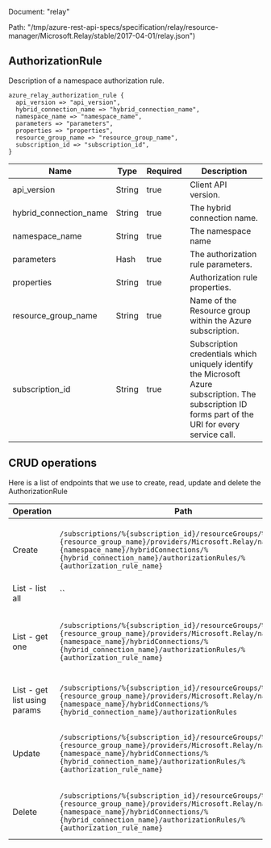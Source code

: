 Document: "relay"


Path: "/tmp/azure-rest-api-specs/specification/relay/resource-manager/Microsoft.Relay/stable/2017-04-01/relay.json")

## AuthorizationRule

Description of a namespace authorization rule.

```puppet
azure_relay_authorization_rule {
  api_version => "api_version",
  hybrid_connection_name => "hybrid_connection_name",
  namespace_name => "namespace_name",
  parameters => "parameters",
  properties => "properties",
  resource_group_name => "resource_group_name",
  subscription_id => "subscription_id",
}
```

| Name        | Type           | Required       | Description       |
| ------------- | ------------- | ------------- | ------------- |
|api_version | String | true | Client API version. |
|hybrid_connection_name | String | true | The hybrid connection name. |
|namespace_name | String | true | The namespace name |
|parameters | Hash | true | The authorization rule parameters. |
|properties | String | true | Authorization rule properties. |
|resource_group_name | String | true | Name of the Resource group within the Azure subscription. |
|subscription_id | String | true | Subscription credentials which uniquely identify the Microsoft Azure subscription. The subscription ID forms part of the URI for every service call. |



## CRUD operations

Here is a list of endpoints that we use to create, read, update and delete the AuthorizationRule

| Operation | Path | Verb | Description | OperationID |
| ------------- | ------------- | ------------- | ------------- | ------------- |
|Create|`/subscriptions/%{subscription_id}/resourceGroups/%{resource_group_name}/providers/Microsoft.Relay/namespaces/%{namespace_name}/hybridConnections/%{hybrid_connection_name}/authorizationRules/%{authorization_rule_name}`|Put|Creates or updates an authorization rule for a hybrid connection.|HybridConnections_CreateOrUpdateAuthorizationRule|
|List - list all|``||||
|List - get one|`/subscriptions/%{subscription_id}/resourceGroups/%{resource_group_name}/providers/Microsoft.Relay/namespaces/%{namespace_name}/hybridConnections/%{hybrid_connection_name}/authorizationRules/%{authorization_rule_name}`|Get|Hybrid connection authorization rule for a hybrid connection by name.|HybridConnections_GetAuthorizationRule|
|List - get list using params|`/subscriptions/%{subscription_id}/resourceGroups/%{resource_group_name}/providers/Microsoft.Relay/namespaces/%{namespace_name}/hybridConnections/%{hybrid_connection_name}/authorizationRules`|Get|Authorization rules for a hybrid connection.|HybridConnections_ListAuthorizationRules|
|Update|`/subscriptions/%{subscription_id}/resourceGroups/%{resource_group_name}/providers/Microsoft.Relay/namespaces/%{namespace_name}/hybridConnections/%{hybrid_connection_name}/authorizationRules/%{authorization_rule_name}`|Put|Creates or updates an authorization rule for a hybrid connection.|HybridConnections_CreateOrUpdateAuthorizationRule|
|Delete|`/subscriptions/%{subscription_id}/resourceGroups/%{resource_group_name}/providers/Microsoft.Relay/namespaces/%{namespace_name}/hybridConnections/%{hybrid_connection_name}/authorizationRules/%{authorization_rule_name}`|Delete|Deletes a hybrid connection authorization rule.|HybridConnections_DeleteAuthorizationRule|
